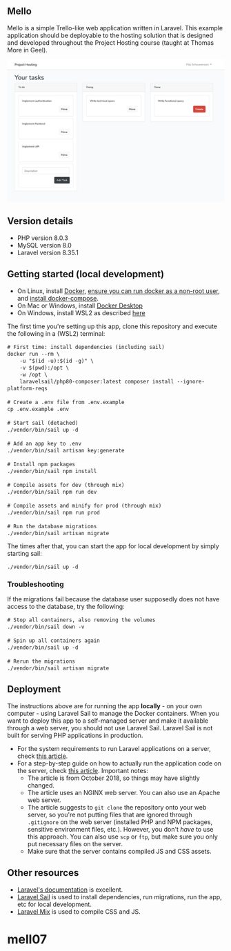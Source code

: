 ## Mello

Mello is a simple Trello-like web application written in Laravel. This example application should be deployable to the hosting solution that is designed and developed throughout the Project Hosting course (taught at Thomas More in Geel).

![Mello Screenshot](docs/mello_screenshot.png)

## Version details

- PHP version 8.0.3
- MySQL version 8.0
- Laravel version 8.35.1

## Getting started (local development)

- On Linux, install [Docker](https://www.docker.com/), [ensure you can run docker as a non-root user](https://docs.docker.com/engine/install/linux-postinstall/#manage-docker-as-a-non-root-user), and [install docker-compose](https://docs.docker.com/compose/install/).
- On Mac or Windows, install [Docker Desktop](https://www.docker.com/products/docker-desktop)
- On Windows, install WSL2 as described [here](https://laravel.com/docs/8.x/installation#getting-started-on-windows)

The first time you're setting up this app, clone this repository and execute the following in a (WSL2) terminal:

```
# First time: install dependencies (including sail)
docker run --rm \
    -u "$(id -u):$(id -g)" \
    -v $(pwd):/opt \
    -w /opt \
    laravelsail/php80-composer:latest composer install --ignore-platform-reqs

# Create a .env file from .env.example
cp .env.example .env

# Start sail (detached)
./vendor/bin/sail up -d

# Add an app key to .env
./vendor/bin/sail artisan key:generate

# Install npm packages
./vendor/bin/sail npm install

# Compile assets for dev (through mix)
./vendor/bin/sail npm run dev

# Compile assets and minify for prod (through mix)
./vendor/bin/sail npm run prod

# Run the database migrations
./vendor/bin/sail artisan migrate
```

The times after that, you can start the app for local development by simply starting sail:

```
./vendor/bin/sail up -d
```

### Troubleshooting

If the migrations fail because the database user supposedly does not have access to the database, try the following:

```
# Stop all containers, also removing the volumes
./vendor/bin/sail down -v

# Spin up all containers again
./vendor/bin/sail up -d

# Rerun the migrations
./vendor/bin/sail artisan migrate
```

## Deployment

The instructions above are for running the app **locally** - on your own computer - using Laravel Sail to manage the Docker containers.
When you want to deploy this app to a self-managed server and make it available through a web server, you should not use Laravel Sail. Laravel Sail is not built for serving PHP applications in production.

- For the system requirements to run Laravel applications on a server, check [this article](https://laravel.com/docs/8.x/deployment).
- For a step-by-step guide on how to actually run the application code on the server, check [this article](https://laraveldaily.com/how-to-deploy-laravel-projects-to-live-server-the-ultimate-guide/). Important notes:
    + The article is from October 2018, so things may have slightly changed.
    + The article uses an NGINX web server. You can also use an Apache web server.
    + The article suggests to `git clone` the repository onto your web server, so you're not putting files that are ignored through `.gitignore` on the web server (installed PHP and NPM packages, sensitive environment files, etc.). However, you don't _have_ to use this approach. You can also use `scp` or `ftp`, but make sure you only put necessary files on the server.
    + Make sure that the server contains compiled JS and CSS assets.

## Other resources

- [Laravel's documentation](https://laravel.com/docs/8.x) is excellent.
- [Laravel Sail](https://laravel.com/docs/8.x/sail) is used to install dependencies, run migrations, run the app, etc for local development.
- [Laravel Mix](https://laravel.com/docs/8.x/mix) is used to compile CSS and JS.
# mell07
